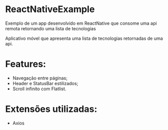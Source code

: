 # ReactNativeExample
Exemplo de um app desenvolvido em ReactNative que consome uma api remota retornando uma lista de tecnologias

Aplicativo móvel que apresenta uma lista de tecnologias retornadas de uma api. 

# Features:
- Navegação entre páginas;
- Header e StatusBar estilizados;
- Scroll infinito com Flatlist.

# Extensões utilizadas:
- Axios
